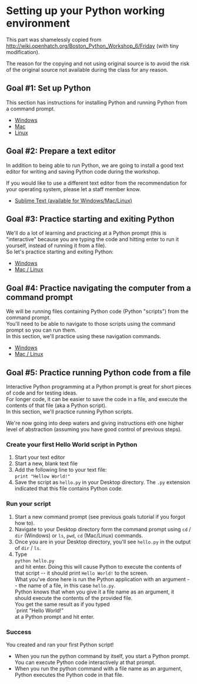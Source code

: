 # Setting up your Python working environment

This part was shamelessly copied from http://wiki.openhatch.org/Boston_Python_Workshop_6/Friday (with tiny modification).  

The reason for the copying and not using original source is to avoid the risk of the original source not available during the class for any reason.

## Goal #1: Set up Python

This section has instructions for installing Python and running Python from a command prompt.

* [Windows](./standalone-tutorials/Windows_set_up_Python.md)
* [Mac](./standalone-tutorials/OSX_set_up_Python.md)
* [Linux](./standalone-tutorials/Linux_set_up_Python.md)

## Goal #2: Prepare a text editor

In addition to being able to run Python, we are going to install a good text editor for writing and saving Python code during the workshop.  

If you would like to use a different text editor from the recommendation for your operating system, please let a staff member know.

* [Sublime Text (available for Windows/Mac/Linux)](./standalone-tutorials/Text_editor.md)

## Goal #3: Practice starting and exiting Python

We'll do a lot of learning and practicing at a Python prompt (this is "interactive" because you are typing the code and hitting enter to run it yourself, instead of running it from a file).  
So let's practice starting and exiting Python:

* [Windows](./standalone-tutorials/Windows_interactive_Python.md)
* [Mac / Linux](./standalone-tutorials/Mac_Linux_interactive_Python.md)

## Goal #4: Practice navigating the computer from a command prompt

We will be running files containing Python code (Python "scripts") from the command prompt.  
You'll need to be able to navigate to those scripts using the command prompt so you can run them.  
In this section, we'll practice using these navigation commands.

* [Windows](./standalone-tutorials/Windows_terminal_navigation.md)
* [Mac / Linux](./standalone-tutorials/Mac_linx_terminal_navigation.md)

## Goal #5: Practice running Python code from a file

Interactive Python programming at a Python prompt is great for short pieces of code and for testing ideas.  
For longer code, it can be easier to save the code in a file, and execute the contents of that file (aka a Python script).  
In this section, we'll practice running Python scripts.

We're now going into deep waters and giving instructions eith one higher level of abstraction (assuming you have good control of previous steps).

### Create your first Hello World script in Python

1. Start your text editor
2. Start a new, blank text file
3. Add the following line to your text file:  
`print "Hellow World!"`  
4. Save the script as `hello.py` in your Desktop directory. The `.py` extension indicated that this file contains Python code.

### Run your script

1. Start a new command prompt (see previous goals tutorial if you forgot how to).
2. Navigate to your Desktop directory form the command prompt using `cd` / `dir` (Windows) or `ls`, `pwd`, `cd` (Mac/Linux) commands.
3. Once you are in your Desktop directory, you'll see `hello.py` in the output of `dir` / `ls`.
4. Type  
`python hello.py`  
and hit enter.
Doing this will cause Python to execute the contents of that script -- it should print `Hello World!` to the screen.  
What you've done here is run the Python application with an argument -- the name of a file, in this case `hello.py`.  
Python knows that when you give it a file name as an argument, it should execute the contents of the provided file.  
You get the same result as if you typed  
`print "Hello World!"  
at a Python prompt and hit enter.

### Success

You created and ran your first Python script!
* When you run the python command by itself, you start a Python prompt. You can execute Python code interactively at that prompt.
* When you run the python command with a file name as an argument, Python executes the Python code in that file.
